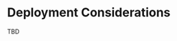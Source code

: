 # Deployment Considerations

<!--
This section covers deployment considerations, including:

* Architecture
* Best practices
    * Push notifications (suite of different ways to trigger sync, one of most efficient is push notifications)
    * Battery life
* Upgrading
* Sizing
* Limitations
 -->

TBD